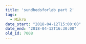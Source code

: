 ```yaml
---
title: 'sundhedsforløb part 2'
tags:
  - Mikro
date_start: "2018-04-12T15:00:00"
date_end: "2018-04-12T16:30:00"
old_id: 7008
---
```

